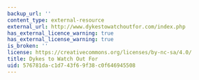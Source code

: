 ```yaml
---
backup_url: ''
content_type: external-resource
external_url: http://www.dykestowatchoutfor.com/index.php
has_external_licence_warning: true
has_external_license_warning: true
is_broken: ''
license: https://creativecommons.org/licenses/by-nc-sa/4.0/
title: Dykes to Watch Out For
uid: 576781da-c1d7-43f6-9f38-c0f646945508
---
```

